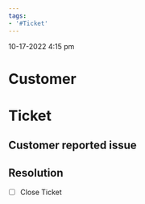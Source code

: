 ```yaml
---
tags:
- '#Ticket'
---
```

10-17-2022
4:15 pm

# Customer

# Ticket


## Customer reported issue


## Resolution


- [ ] Close Ticket
